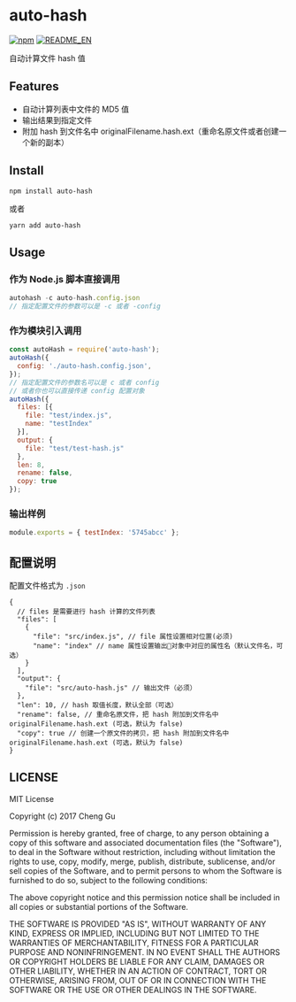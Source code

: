 # auto-hash

[![npm](https://img.shields.io/npm/v/auto-hash.svg?style=flat-square)](https://www.npmjs.com/package/auto-hash)
[![README_EN](https://img.shields.io/badge/README-EN-blue.svg)](README.md)

自动计算文件 hash 值

## Features

- 自动计算列表中文件的 MD5 值
- 输出结果到指定文件
- 附加 hash 到文件名中 originalFilename.hash.ext（重命名原文件或者创建一个新的副本）

## Install

```
npm install auto-hash
```
或者
```
yarn add auto-hash
```

## Usage

### 作为 Node.js 脚本直接调用

```js
autohash -c auto-hash.config.json
// 指定配置文件的参数可以是 -c 或者 -config
```

### 作为模块引入调用

```js
const autoHash = require('auto-hash');
autoHash({
  config: './auto-hash.config.json',
});
// 指定配置文件的参数名可以是 c 或者 config
// 或者你也可以直接传递 config 配置对象
autoHash({
  files: [{
    file: "test/index.js",
    name: "testIndex"
  }],
  output: {
    file: "test/test-hash.js"
  },
  len: 8,
  rename: false,
  copy: true
});
```

### 输出样例

```js
module.exports = { testIndex: '5745abcc' };
```

## 配置说明

配置文件格式为 `.json`

```
{
  // files 是需要进行 hash 计算的文件列表
  "files": [
    {
      "file": "src/index.js", // file 属性设置相对位置(必须)
      "name": "index" // name 属性设置输出对象中对应的属性名（默认文件名，可选）
    }
  ],
  "output": {
    "file": "src/auto-hash.js" // 输出文件（必须）
  },
  "len": 10, // hash 取值长度，默认全部（可选）
  "rename": false, // 重命名原文件，把 hash 附加到文件名中 originalFilename.hash.ext (可选，默认为 false)
  "copy": true // 创建一个原文件的拷贝，把 hash 附加到文件名中 originalFilename.hash.ext (可选，默认为 false)
}
```

## LICENSE

MIT License

Copyright (c) 2017 Cheng Gu

Permission is hereby granted, free of charge, to any person obtaining a copy
of this software and associated documentation files (the "Software"), to deal
in the Software without restriction, including without limitation the rights
to use, copy, modify, merge, publish, distribute, sublicense, and/or sell
copies of the Software, and to permit persons to whom the Software is
furnished to do so, subject to the following conditions:

The above copyright notice and this permission notice shall be included in all
copies or substantial portions of the Software.

THE SOFTWARE IS PROVIDED "AS IS", WITHOUT WARRANTY OF ANY KIND, EXPRESS OR
IMPLIED, INCLUDING BUT NOT LIMITED TO THE WARRANTIES OF MERCHANTABILITY,
FITNESS FOR A PARTICULAR PURPOSE AND NONINFRINGEMENT. IN NO EVENT SHALL THE
AUTHORS OR COPYRIGHT HOLDERS BE LIABLE FOR ANY CLAIM, DAMAGES OR OTHER
LIABILITY, WHETHER IN AN ACTION OF CONTRACT, TORT OR OTHERWISE, ARISING FROM,
OUT OF OR IN CONNECTION WITH THE SOFTWARE OR THE USE OR OTHER DEALINGS IN THE
SOFTWARE.

